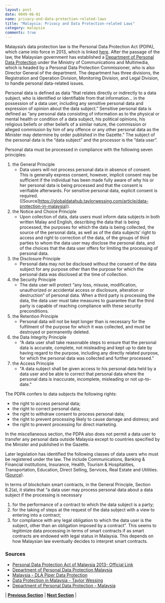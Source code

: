 ```yaml
---
layout: post
date: 0049-06-01
name: privacy-and-data-protection-related-laws
title: "Malaysia: Privacy and Data Protection-related Laws"
category: malaysia
comments: true
---
```


Malaysia’s data protection law is the Personal Data Protection Act (PDPA), which came into force in 2013, which is linked [here](http://www.agc.gov.my/agcportal/uploads/files/Publications/LOM/EN/Act%20709%2014%206%202016.pdf). After the passage of the law, the Malaysian government has established a [Department of Personal Data Protection](http://www.pdp.gov.my/index.php/en/mengenai-kami/profil/pengenalan) under the Ministry of Communications and Multimedia, which is headed by a Personal Data Protection Commissioner, who is also Director General of the department. The department has three divisions, the Registration and Operation Division, Monitoring Division, and Legal Division, to handle personal data-related issues.

Personal data is defined as data “that relates directly or indirectly to a data subject, who is identified or identifiable from that information... in the possession of a data user, including any sensitive personal data and expression of opinion about the data subject.” Sensitive personal data is defined as “any personal data consisting of information as to the physical or mental health or condition of a data subject, his political opinions, his religious beliefs or other beliefs of a similar nature, the commission or alleged commission by him of any offence or any other personal data as the Minister may determine by order published in the Gazette.” The subject of the personal data is the “data subject” and the processor is the “data user”.

Personal data must be processed in compliance with the following seven principles:
1. the General Principle
    * Data users will not process personal data in absence of consent. This is generally express consent, however, implicit consent may be sufficient if the individual has been made fully aware of why his or her personal data is being processed and that the consent is verifiable afterwards. For sensitive personal data, explicit consent is required. ([Source]https://globaldatahub.taylorwessing.com/article/data-protection-in-malaysia)).
1. the Notice and Choice Principle
    * Upon collection of data, data users must inform data subjects in both written Malay and English, describing the data that is being processed, the purposes for which the data is being collected, the source of the personal data, as well as of the data subjects’ right to access and right to correction of the data, of the groups of third parties to whom the data user may disclose the personal data, and of the choices that the data user offers for limiting the processing of personal data. 
1. the Disclosure Principle
    * Personal data may not be disclosed without the consent of the data subject for any purpose other than the purpose for which the personal data was disclosed at the time of collection.
1. the Security Principle
    * The data user will protect “any loss, misuse, modification, unauthorized or accidental access or disclosure, alteration or destruction” of personal data. When a third party is processing the data, the data user must take measures to guarantee that the third party is capable of reaching compliance with these security preconditions.
1. the Retention Principle
    * Personal data will not be kept longer than is necessary for the fulfilment of the purpose for which it was collected, and must be destroyed or permanently deleted.
1. the Data Integrity Principle
    * “A data user shall take reasonable steps to ensure that the personal data is accurate, complete, not misleading and kept up to date by having regard to the purpose, including any directly related purpose, for which the personal data was collected and further processed.”
1.  the Access Principle
    * "A data subject shall be given access to his personal data held by a data user and be able to correct that personal data where the personal data is inaccurate, incomplete, misleading or not up-to-date.”

The PDPA confers to data subjects the following rights:
* the right to access personal data;
* the right to correct  personal data;
* the right to withdraw consent to process personal data;
* the right to prevent processing likely to cause damage and distress; and
* the right to prevent  processing for direct marketing.

In the miscellaneous section, the PDPA also does not permit a data user to transfer any personal data outside Malaysia except to countries specified by the Minister and published in the Gazette.

 Later legislation has identified the following classes of data users who must be registered under the law. The include Communications, Banking & Financial institutions,  Insurance, Health, Tourism & Hospitalities, Transportation, Education, Direct Selling, Services, Real Estate and Utilities. ([Source](https://globaldatahub.taylorwessing.com/article/data-protection-in-malaysia)).

In terms of blockchain smart contracts, in the General Principle, Section 6.2(a), it states that “a data user may process personal data about a data subject if the processing is necessary
1. for the performance of a contract to which the data subject is a party;
2. for the taking of steps at the request of the data subject with a view to entering into a contract;
3. for compliance with any legal obligation to which the data user is the subject, other than an obligation imposed by a contract”. This seems to legitimize data processing in terms of smart contracts if as smart contracts are endowed with legal status in Malaysia. This depends on how Malaysian law eventually decides to interpret smart contracts.

### Sources
* [Personal Data Protection Act of Malaysia 2013- Official Link](http://www.agc.gov.my/agcportal/uploads/files/Publications/LOM/EN/Act%20709%2014%206%202016.pdf)
* [Department of Personal Data Protection Malaysia](https://globaldatahub.taylorwessing.com/article/data-protection-in-malaysia)
* [Malaysia - DLA Piper Data Protection](https://www.dlapiperdataprotection.com/system/modules/za.co.heliosdesign.dla.lotw.data_protection/functions/handbook.pdf?country-1=MY)
* [Data Protection in Malaysia - Taylor Wessing](https://globaldatahub.taylorwessing.com/article/data-protection-in-malaysia)
* [Department of Personal Data Protection - Malaysia](http://www.pdp.gov.my/index.php/en/mengenai-kami/profil/pengenalan) 



| **[Previous Section](https://neo-project.github.io/global-blockchain-compliance-hub//malaysia/malaysia-securities-related-laws.html)** | **[Next Section](https://neo-project.github.io/global-blockchain-compliance-hub//malaysia/malaysia-final-liability.html)** |
